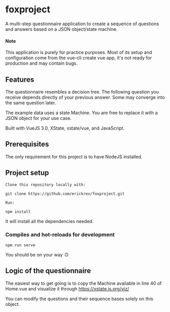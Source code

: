# foxproject

A multi-step questionnaire application to create a sequence of questions and answers based on a JSON object/state machine.  

#### Note
This application is purely for practice purposes. Most of its setup and configuration come from the vue-cli create vue app, it's not ready for production and may contain bugs. 

## Features
The questionnaire resembles a decision tree. The following question you receive depends directly of your previous answer. Some may converge into the same question later.

The example data uses a state Machine. You are free to replace it with a JSON object for your use case.

Built with VueJS 3.0, XState, xstate/vue, and JavaScript.

## Prerequisites
The only requirement for this project is to have NodeJS installed.

## Project setup
```
Clone this repository locally with:

git clone https://github.com/erickrex/foxproject.git

Run:

npm install
```
It will install all the dependencies needed.

### Compiles and hot-reloads for development
```
npm run serve
```
You should be on your way :D

## Logic of the questionnaire
The easiest way to get going is to copy the Machine available in line 40 of Home.vue and visualize it through https://xstate.js.org/viz/ 

You can modify the questions and their sequence bases solely on this object.
```
